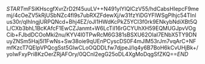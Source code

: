 $START$mFSiKHscgfXvrZrD2f45uuLV++N491ylYlQlCzV55/hdCabsHIepcF9memj/4cOeZV5kRjUSbNZc4fl9s7ubRXZFdewXj/w31fzYiDGYFlWSgPlhjc54TInlus30r/qIhIngjURPQNcd+Bhj4EZ/oJl1HWdKcPkZ5YCI3f0rk9ENkybNdiXBt5QL/CXb3bhL1BcKAfcF1EwCZJanmt+W6LcTiI16rGCYUhXH59EQMUGJpvVOgCib+FJbdDCOoMki2nu/KYV4I0TPwRcM6G381sBSXU62OIaI7ENbX5TY9DNuyZNSm5Haj5l1FwNs+Sw38oie9qUEnPCyscDS0F4mJlM53rJm7vqArC+NFmfKzcT7QEIpVPQcgSst5GlwCLoOQDDLfw7djpeJ/Iq4y6B7BoH6kCvUHjBk+/yoIwFxyPri8KzOerZRjAFOry/0QCnl2egG25oDL4XgMoDqgSfZKQ==$END$